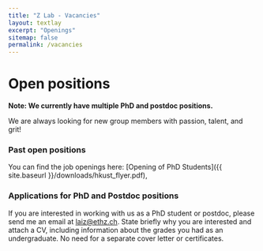 ```yaml
---
title: "Z Lab - Vacancies"
layout: textlay
excerpt: "Openings"
sitemap: false
permalink: /vacancies
---
```


# Open positions

**Note: We currently have multiple PhD and postdoc positions.**

We are always looking for new group members with passion, talent, and grit!


### Past open positions

You can find the job openings here:
[Opening of PhD Students]({{ site.baseurl }}/downloads/hkust_flyer.pdf),


### Applications for PhD and Postdoc positions
If you are interested in working with us as a PhD student or postdoc, please send me an email at [laiz@ethz.ch](mailto:laiz@ethz.ch). State briefly why you are interested and attach a CV, including information about the grades you had as an undergraduate. No need for a separate cover letter or certificates. 

